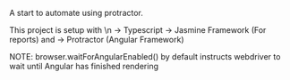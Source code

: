 A start to automate using protractor.

This project is setup with \n
-> Typescript
-> Jasmine Framework (For reports) and
-> Protractor (Angular Framework)

NOTE: 
browser.waitForAngularEnabled() by default instructs webdriver to wait until Angular has finished rendering 
